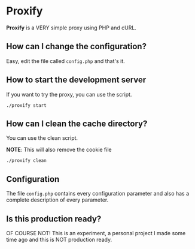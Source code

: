 # Proxify

**Proxify** is a VERY simple proxy using PHP and cURL.

## How can I change the configuration?

Easy, edit the file called `config.php` and that's it.

## How to start the development server

If you want to try the proxy, you can use the script.

```shell
./proxify start
```

## How can I clean the cache directory?

You can use the clean script.

**NOTE**: This will also remove the cookie file

```shell
./proxify clean
```

## Configuration

The file `config.php` contains every configuration parameter
and also has a complete description of every parameter.

## Is this production ready?

OF COURSE NOT! This is an experiment, a personal project I made some time ago
and this is NOT production ready.
